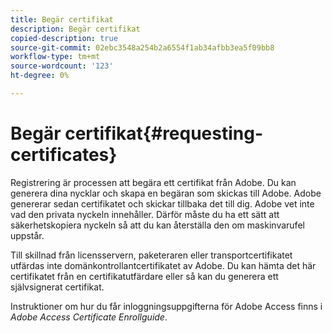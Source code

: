 ```yaml
---
title: Begär certifikat
description: Begär certifikat
copied-description: true
source-git-commit: 02ebc3548a254b2a6554f1ab34afbb3ea5f09bb8
workflow-type: tm+mt
source-wordcount: '123'
ht-degree: 0%

---
```


# Begär certifikat{#requesting-certificates}

Registrering är processen att begära ett certifikat från Adobe. Du kan generera dina nycklar och skapa en begäran som skickas till Adobe. Adobe genererar sedan certifikatet och skickar tillbaka det till dig. Adobe vet inte vad den privata nyckeln innehåller. Därför måste du ha ett sätt att säkerhetskopiera nyckeln så att du kan återställa den om maskinvarufel uppstår.

Till skillnad från licensservern, paketeraren eller transportcertifikatet utfärdas inte domänkontrollantcertifikatet av Adobe. Du kan hämta det här certifikatet från en certifikatutfärdare eller så kan du generera ett självsignerat certifikat.

Instruktioner om hur du får inloggningsuppgifterna för Adobe Access finns i *Adobe Access Certificate Enrollguide*.
